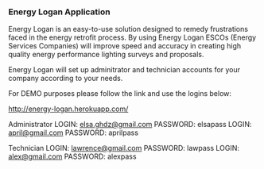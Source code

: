 ### Energy Logan Application  

Energy Logan is an easy-to-use solution designed to remedy frustrations faced in the energy retrofit process. By using Energy Logan ESCOs (Energy Services Companies) will improve speed and accuracy in creating high quality energy performance lighting surveys and proposals.

Energy Logan will set up adminitrator and technician accounts for your company according to your needs. 

For DEMO purposes please follow the link and use the logins below:

http://energy-logan.herokuapp.com/

Administrator
LOGIN: elsa.ghdz@gmail.com
PASSWORD: elsapass
LOGIN: april@gmail.com
PASSWORD: aprilpass



Technician
LOGIN: lawrence@gmail.com
PASSWORD: lawpass
LOGIN: alex@gmail.com
PASSWORD: alexpass



